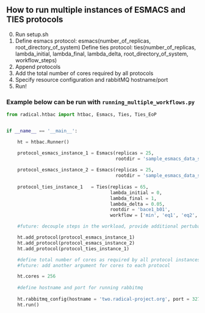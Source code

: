 ## How to run multiple instances of ESMACS and TIES protocols

0) Run setup.sh 
1) Define esmacs protocol: esmacs(number_of_replicas, root_directory_of_system)
   Define ties protocol: ties(number_of_replicas, lambda_initial, lambda_final, lambda_delta, root_directory_of_system, workflow_steps)
2) Append protocols
3) Add the total number of cores required by all protocols
4) Specify resource configuration and rabbitMQ hostname/port
4) Run!

### Example below can be run with `running_multiple_workflows.py`

```python
from radical.htbac import htbac, Esmacs, Ties, Ties_EoP


if __name__ == '__main__':

    ht = htbac.Runner()

    protocol_esmacs_instance_1 = Esmacs(replicas = 25, 
                                        rootdir = 'sample_esmacs_data_system1.tgz')
    
    protocol_esmacs_instance_2 = Esmacs(replicas = 25, 
                                        rootdir = 'sample_esmacs_data_system2.tgz')
    
    protocol_ties_instance_1   = Ties(replicas = 65, 
                                      lambda_initial = 0, 
                                      lambda_final = 1, 
                                      lambda_delta = 0.05, 
                                      rootdir = 'bace1_b01', 
                                      workflow = ['min', 'eq1', 'eq2', 'prod'])

    #future: decouple steps in the workload, provide additional pertubations to the user for TIES

    ht.add_protocol(protocol_esmacs_instance_1)
    ht.add_protocol(protocol_esmacs_instance_2)
    ht.add_protocol(protocol_ties_instance_1)

    #define total number of cores as required by all protocol instances
    #future: add another argument for cores to each protocol

    ht.cores = 256 
    
    #define hostname and port for running rabbitmq
    
    ht.rabbitmq_config(hostname = 'two.radical-project.org', port = 32775)
    ht.run()
